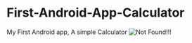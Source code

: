 # First-Android-App-Calculator
My First Android app, A simple Calculator
![Not Found!!!](http://www.devendrakushwah.com/sc.png)

